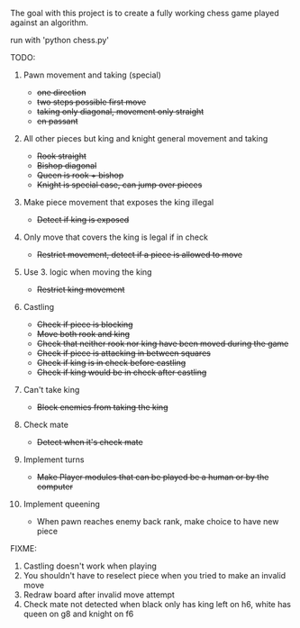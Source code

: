 
The goal with this project is to create a fully working chess game played against an algorithm.


run with 'python chess.py'

TODO:

1. Pawn movement and taking (special)
    * ~~one direction~~
    * ~~two steps possible first move~~
    * ~~taking only diagonal, movement only straight~~
    * ~~en passant~~

2. All other pieces but king and knight general movement and taking
    * ~~Rook straight~~
    * ~~Bishop diagonal~~
    * ~~Queen is rook + bishop~~
    * ~~Knight is special case, can jump over pieces~~

3. Make piece movement that exposes the king illegal
    * ~~Detect if king is exposed~~

4. Only move that covers the king is legal if in check
    * ~~Restrict movement, detect if a piece is allowed to move~~

5. Use 3. logic when moving the king
    * ~~Restrict king movement~~

6. Castling
    * ~~Check if piece is blocking~~
    * ~~Move both rook and king~~
    * ~~Check that neither rook nor king have been moved during the game~~
    * ~~Check if piece is attacking in between squares~~
    * ~~Check if king is in check before castling~~
    * ~~Check if king would be in check after castling~~

7. Can't take king
    * ~~Block enemies from taking the king~~

8. Check mate
    * ~~Detect when it's check mate~~

9. Implement turns
    * ~~Make Player modules that can be played be a human or by the computer~~

10. Implement queening
    * When pawn reaches enemy back rank, make choice to have new piece



FIXME:
1. Castling doesn't work when playing
2. You shouldn't have to reselect piece when you tried to make an invalid move
3. Redraw board after invalid move attempt
4. Check mate not detected when black only has king left on h6, white has queen
   on g8 and knight on f6

